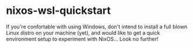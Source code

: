 # nixos-wsl-quickstart
If you're confortable with using Windows, don't intend to install a full blown Linux distro on your machine (yet), and would like to get a quick environment setup to experiment with NixOS... Look no further!
